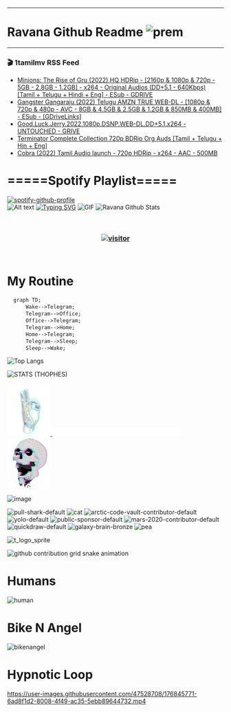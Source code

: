 ***
# Ravana Github Readme <img width="30" alt="prem" src="https://user-images.githubusercontent.com/47528708/184485159-eb187755-3860-4024-84e0-36e3194f9dac.gif">
***

### 🎬 1tamilmv RSS Feed

<!-- BLOG-POST-LIST:START -->
- [Minions: The Rise of Gru &lpar;2022&rpar; HQ HDRip - [2160p &amp; 1080p &amp; 720p - 5GB - 2.8GB - 1.2GB] - x264 - Original Audios &lpar;DD+5.1 - 640Kbps&rpar; [Tamil + Telugu + Hindi + Eng] - ESub - GDRIVE](https://www.1tamilmv.team/index.php?/forums/topic/167559-minions-the-rise-of-gru-2022-hq-hdrip-2160p-1080p-720p-5gb-28gb-12gb-x264-original-audios-dd51-640kbps-tamil-telugu-hindi-eng-esub-gdrive/&do=findComment&comment=333737)
- [Gangster Gangaraju &lpar;2022&rpar; Telugu AMZN TRUE WEB-DL - [1080p &amp; 720p &amp; 480p - AVC - 8GB &amp; 4.5GB &amp; 2.5GB &amp; 1.2GB &amp; 850MB &amp; 400MB] - ESub - [GDriveLinks]](https://www.1tamilmv.team/index.php?/forums/topic/167558-gangster-gangaraju-2022-telugu-amzn-true-web-dl-1080p-720p-480p-avc-8gb-45gb-25gb-12gb-850mb-400mb-esub-gdrivelinks/&do=findComment&comment=333736)
- [Good.Luck.Jerry.2022.1080p.DSNP.WEB-DL.DD+5.1.x264 - UNTOUCHED - GRIVE](https://www.1tamilmv.team/index.php?/forums/topic/167557-goodluckjerry20221080pdsnpweb-dldd51x264-untouched-grive/&do=findComment&comment=333735)
- [Terminator Complete Collection 720p BDRip Org Auds [Tamil + Telugu + Hin + Eng]](https://www.1tamilmv.team/index.php?/forums/topic/167556-terminator-complete-collection-720p-bdrip-org-auds-tamil-telugu-hin-eng%C2%A0/&do=findComment&comment=333734)
- [Cobra &lpar;2022&rpar; Tamil Audio launch - 720p HDRip - x264 - AAC - 500MB](https://www.1tamilmv.team/index.php?/forums/topic/167550-cobra-2022-tamil-audio-launch-720p-hdrip-x264-aac-500mb/&do=findComment&comment=333733)
<!-- BLOG-POST-LIST:END -->

# =====Spotify Playlist=====
[![spotify-github-profile](https://spotify-github-profile.vercel.app/api/view?uid=31rfzgmuvvewegdlxvlev4ynz4vu&cover_image=true&theme=default&bar_color=53b14f&bar_color_cover=true)](https://ravana69.github.io/rss)
</br>
![Alt text](https://spotify-recently-played-readme.vercel.app/api?user=31rfzgmuvvewegdlxvlev4ynz4vu)
[![Typing SVG](https://readme-typing-svg.herokuapp.com?color=%2336BCF7&center=true&vCenter=true&multiline=true&height=81&lines=I+AM+RAVANA;CONTACT+ME+ON+TELEGRAM%3A+%40R4V4N4)](https://git.io/typing-svg)
<img align="centre" height="400px" width="490px" alt="GIF" src="https://github.com/ravana69/ravana69/blob/master/rvm.gif" />
![Ravana Github Stats](https://github-readme-stats.vercel.app/api?username=ravana69&&show_icons=true&theme=radical)

<br />
<h3 align="center"> <a href="https://t.me/r4v4n4"><img src="https://profile-counter.glitch.me/ravana69/count.svg" alt="visitor" width="600"></a> </h3>
</br>

<H1>My Routine</H1>

```mermaid
  graph TD;
      Wake-->Telegram;
      Telegram-->Office;
      Office-->Telegram;
      Telegram-->Home;
      Home-->Telegram;
      Telegram-->Sleep;
      Sleep-->Wake;
```
![Top Langs](https://github-readme-stats.vercel.app/api/top-langs/?username=ravana69&&show_icons=true&theme=radical)

![STATS (THOPHES)](https://github-profile-trophy.vercel.app/?username=ravana69&theme=gruvbox&margin-w=10&margin-h=15&column=8)
<br />
<p align="left">
    <a href="#">
        <img width="20%" src="./assets/images/hand.gif" alt="" />
    </a>
    <a href="#">
        <img width="59%" src="./assets/images/spacer.png" alt="" >
    </a>
    <a href="#">
        <img width="20%" src="./assets/images/skull.gif" alt="" />
    </a>
</p>


![image](https://user-images.githubusercontent.com/47528708/175298537-0623dc00-7b1a-4ec1-b5b1-71768763a234.png)

<img width="148" alt="pull-shark-default" src="https://user-images.githubusercontent.com/47528708/176419715-70981865-4dc6-489a-8a1a-06842db67b15.gif"> <img width="148" alt="cat" src="https://user-images.githubusercontent.com/47528708/179149594-60701d0e-e626-415f-9958-80736351eadd.gif"> <img width="148" alt="arctic-code-vault-contributor-default" src="https://user-images.githubusercontent.com/47528708/175267501-e1fbbb8f-c2b2-4882-b865-2ac4debef26c.png"> <img width="148" alt="yolo-default" src="https://user-images.githubusercontent.com/47528708/175267654-281a1880-1129-4b7b-bf2f-de5dd2bc5afa.png"> <img width="148" alt="public-sponsor-default" src="https://user-images.githubusercontent.com/47528708/175268448-2e78cc75-fb25-4d76-bd22-7df520446b45.png"> <img width="148" alt="mars-2020-contributor-default" src="https://user-images.githubusercontent.com/47528708/175268475-de6d987a-3be9-4353-86a5-23b422559355.png"> <img width="148" alt="quickdraw-default" src="https://user-images.githubusercontent.com/47528708/179148665-33e7c2c8-5d95-413e-8b25-6862820a5fe7.png"> <img width="148" alt="galaxy-brain-bronze" src="https://user-images.githubusercontent.com/47528708/176419717-e2fdca8b-0fdc-47dd-9511-a7ff52178a33.gif"> <img width="148" alt="pea" src="https://user-images.githubusercontent.com/47528708/179149608-800ce6e1-7d24-4bfe-8e84-5628e6d5497d.gif">

![t_logo_sprite](https://user-images.githubusercontent.com/47528708/175293007-21ff1792-1fca-4be3-bcae-12fdc3aa414f.svg)

![github contribution grid snake animation](https://raw.githubusercontent.com/ravana69/ravana69/output/github-contribution-grid-snake-dark.svg#gh-dark-mode-only)

# Humans
<img width="170" alt="human" src="https://user-images.githubusercontent.com/47528708/176413829-c142d478-1c96-4c3c-a2a4-2dd35374c335.gif">

# Bike N Angel
<img width="170" alt="bikenangel" src="https://user-images.githubusercontent.com/47528708/176616968-3a44f91e-8016-477c-9bb5-c4689a1adbee.gif">

# Hypnotic Loop

https://user-images.githubusercontent.com/47528708/176845771-6ad8f1d2-8008-4f49-ac35-5ebb89644732.mp4

